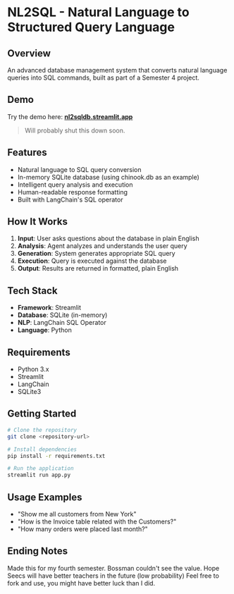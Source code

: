 # NL2SQL - Natural Language to Structured Query Language 

## Overview
An advanced database management system that converts natural language queries into SQL commands, built as part of a Semester 4 project.

## Demo
Try the demo here: **[nl2sqldb.streamlit.app](https://nl2sqldb.streamlit.app)**
> Will probably shut this down soon.

## Features
- Natural language to SQL query conversion
- In-memory SQLite database (using chinook.db as an example)
- Intelligent query analysis and execution
- Human-readable response formatting
- Built with LangChain's SQL operator

## How It Works
1. **Input**: User asks questions about the database in plain English
2. **Analysis**: Agent analyzes and understands the user query
3. **Generation**: System generates appropriate SQL query
4. **Execution**: Query is executed against the database
5. **Output**: Results are returned in formatted, plain English

## Tech Stack
- **Framework**: Streamlit
- **Database**: SQLite (in-memory)
- **NLP**: LangChain SQL Operator
- **Language**: Python

## Requirements
- Python 3.x
- Streamlit
- LangChain
- SQLite3

## Getting Started
```bash
# Clone the repository
git clone <repository-url>

# Install dependencies
pip install -r requirements.txt

# Run the application
streamlit run app.py
```

## Usage Examples
- "Show me all customers from New York"
- "How is the Invoice table related with the Customers?"
- "How many orders were placed last month?"

## Ending Notes
Made this for my fourth semester. Bossman couldn't see the value. Hope Seecs will have better teachers in the future (low probability) 
Feel free to fork and use, you might have better luck than I did.
